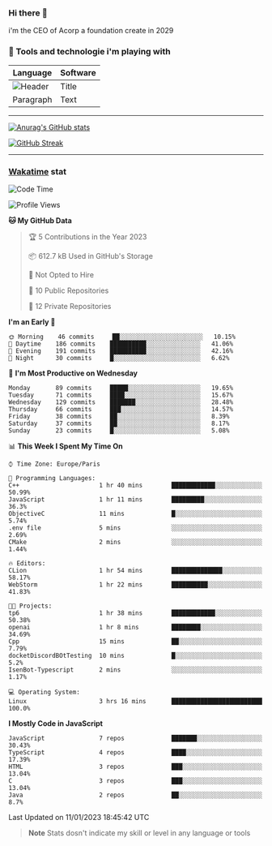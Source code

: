 ### Hi there 👋

i'm the CEO of Acorp a foundation create in 2029  

### 🧰 Tools and technologie i'm playing with

 | Language | Software |
| ----------- | ----------- |
| ![Header](https://img.shields.io/badge/Nuxt3-green&style=for-the-badge&logo=nustjs&logoColor=00DC82) | Title |
| Paragraph | Text |

---

[![Anurag's GitHub stats](https://github-readme-stats.vercel.app/api?username=ackimixs&show_icons=true&theme=github_dark&count_private=true)](https://www.ackimixs.xyz)

[![GitHub Streak](https://github-readme-streak-stats.herokuapp.com?user=Ackimixs&theme=github-dark-blue&date_format=j%20M%5B%20Y%5D&mode=weekly)](https://git.io/streak-stats)

---
 
 ### [Wakatime](https://wakatime.com/) stat

<!--START_SECTION:waka-->
![Code Time](http://img.shields.io/badge/Code%20Time-319%20hrs%2056%20mins-blue)

![Profile Views](http://img.shields.io/badge/Profile%20Views-5-blue)

**🐱 My GitHub Data** 

> 🏆 5 Contributions in the Year 2023
 > 
> 📦 612.7 kB Used in GitHub's Storage 
 > 
> 🚫 Not Opted to Hire
 > 
> 📜 10 Public Repositories 
 > 
> 🔑 12 Private Repositories  
 > 
**I'm an Early 🐤** 

```text
🌞 Morning    46 commits     ██░░░░░░░░░░░░░░░░░░░░░░░   10.15% 
🌆 Daytime    186 commits    ██████████░░░░░░░░░░░░░░░   41.06% 
🌃 Evening    191 commits    ██████████░░░░░░░░░░░░░░░   42.16% 
🌙 Night      30 commits     █░░░░░░░░░░░░░░░░░░░░░░░░   6.62%

```
📅 **I'm Most Productive on Wednesday** 

```text
Monday       89 commits     █████░░░░░░░░░░░░░░░░░░░░   19.65% 
Tuesday      71 commits     ████░░░░░░░░░░░░░░░░░░░░░   15.67% 
Wednesday    129 commits    ███████░░░░░░░░░░░░░░░░░░   28.48% 
Thursday     66 commits     ███░░░░░░░░░░░░░░░░░░░░░░   14.57% 
Friday       38 commits     ██░░░░░░░░░░░░░░░░░░░░░░░   8.39% 
Saturday     37 commits     ██░░░░░░░░░░░░░░░░░░░░░░░   8.17% 
Sunday       23 commits     █░░░░░░░░░░░░░░░░░░░░░░░░   5.08%

```


📊 **This Week I Spent My Time On** 

```text
⌚︎ Time Zone: Europe/Paris

💬 Programming Languages: 
C++                      1 hr 40 mins        ████████████░░░░░░░░░░░░░   50.99% 
JavaScript               1 hr 11 mins        █████████░░░░░░░░░░░░░░░░   36.3% 
ObjectiveC               11 mins             █░░░░░░░░░░░░░░░░░░░░░░░░   5.74% 
.env file                5 mins              ░░░░░░░░░░░░░░░░░░░░░░░░░   2.69% 
CMake                    2 mins              ░░░░░░░░░░░░░░░░░░░░░░░░░   1.44%

🔥 Editors: 
CLion                    1 hr 54 mins        ██████████████░░░░░░░░░░░   58.17% 
WebStorm                 1 hr 22 mins        ██████████░░░░░░░░░░░░░░░   41.83%

🐱‍💻 Projects: 
tp6                      1 hr 38 mins        ████████████░░░░░░░░░░░░░   50.38% 
openai                   1 hr 8 mins         ████████░░░░░░░░░░░░░░░░░   34.69% 
Cpp                      15 mins             ██░░░░░░░░░░░░░░░░░░░░░░░   7.79% 
docketDiscordBOtTesting  10 mins             █░░░░░░░░░░░░░░░░░░░░░░░░   5.2% 
IsenBot-Typescript       2 mins              ░░░░░░░░░░░░░░░░░░░░░░░░░   1.17%

💻 Operating System: 
Linux                    3 hrs 16 mins       █████████████████████████   100.0%

```

**I Mostly Code in JavaScript** 

```text
JavaScript               7 repos             ███████░░░░░░░░░░░░░░░░░░   30.43% 
TypeScript               4 repos             ████░░░░░░░░░░░░░░░░░░░░░   17.39% 
HTML                     3 repos             ███░░░░░░░░░░░░░░░░░░░░░░   13.04% 
C                        3 repos             ███░░░░░░░░░░░░░░░░░░░░░░   13.04% 
Java                     2 repos             ██░░░░░░░░░░░░░░░░░░░░░░░   8.7%

```



 Last Updated on 11/01/2023 18:45:42 UTC
<!--END_SECTION:waka-->

> **Note**
> Stats dosn't indicate my skill or level in any language or tools
